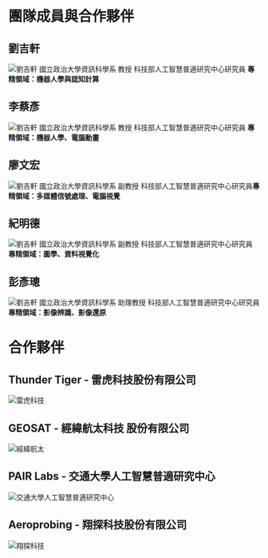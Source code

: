 # 團隊成員與合作夥伴

## 劉吉軒
![劉吉軒](/assets/images/jyliu.jpg)
國立政治大學資訊科學系 教授
科技部人工智慧普適研究中心研究員
**專精領域：機器人學與認知計算**

## 李蔡彥
![劉吉軒](/assets/images/li.jpg)
國立政治大學資訊科學系 教授
科技部人工智慧普適研究中心研究員
**專精領域：機器人學、電腦動畫**

## 廖文宏
![劉吉軒](/assets/images/whliao.jpg)
國立政治大學資訊科學系 副教授
科技部人工智慧普適研究中心研究員
**​專精領域：多媒體信號處理、電腦視覺**

## 紀明德
![劉吉軒](/assets/images/mtchi.jpeg)
國立政治大學資訊科學系 副教授
科技部人工智慧普適研究中心研究員
**專精領域：​圖學、資料視覺化**

## 彭彥璁
![劉吉軒](/assets/images/ytpeng.jpg)
國立政治大學資訊科學系 助理教授
科技部人工智慧普適研究中心研究員
**專精領域：​影像辨識、影像還原**

# 合作夥伴

## Thunder Tiger - 雷虎科技股份有限公司
![雷虎科技](/assets/images/TT-logo.jpg)

## GEOSAT - 經緯航太科技 股份有限公司
![經緯航太](/assets/images/Geosat-logo.png)

## PAIR Labs - 交通大學人工智慧普適研究中心
![交通大學人工智慧普適研究中心](/assets/images/PAIR-logo.png)

## Aeroprobing - 翔探科技股份有限公司
![翔探科技](/assets/images/Aeroprobing-logo.jpeg)
